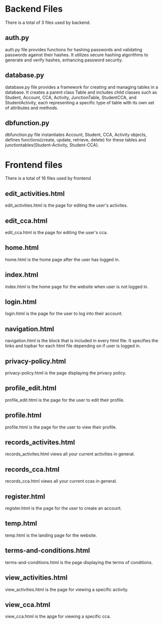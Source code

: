 # Backend Files
There is a total of 3 files used by backend.

## auth.py
auth.py file provides functions for hashing passwords and validating passwords against their hashes. It utilizes secure hashing algorithms to generate and verify hashes, enhancing password security.

## database.py
database.py file provides a framework for creating and managing tables in a database. It creates a parent class Table and includes child classes such as Student, Account, CCA, Activity, JunctionTable, StudentCCA, and StudentActivity, each representing a specific type of table with its own set of attributes and methods.

## dbfunction.py
dbfunction.py file instantiates Account, Student, CCA, Activity objects, defines functions(create, update, retrieve, delete) for these tables and junctiontables(Student-Activity, Student-CCA).

# Frontend files
There is a total of 16 files used by frontend

## edit_activities.html
edit_activities.html is the page for editing the user's activites.

## edit_cca.html
edit_cca.html is the page for editing the user's cca.

## home.html
home.html is the home page after the user has logged in.

## index.html
index.html is the home page for the website when user is not logged in.

## login.html
login.html is the page for the user to log into their account.

## navigation.html
navigation.html is the block that is included in every html file. It specifies the links and topbar for each html file depending on if user is logged in.

## privacy-policy.html
privacy-policy.html is the page displaying the privacy policy.

## profile_edit.html
profile_edit.html is the page for the user to edit their profile.

## profile.html
profile.html is the page for the user to view their profile.

## records_activites.html
records_activites.html views all your current activities in general.

## records_cca.html
records_cca.html views all your current ccas in general.

## register.html
register.html is the page for the user to create an account.

## temp.html
temp.html is the landing page for the website.

## terms-and-conditions.html
terms-and-conditions.html is the page displaying the terms of conditions.

## view_activities.html
view_activities.html is the page for viewing a specific activity.

## view_cca.html
view_cca.html is the apge for viewing a specific cca.
